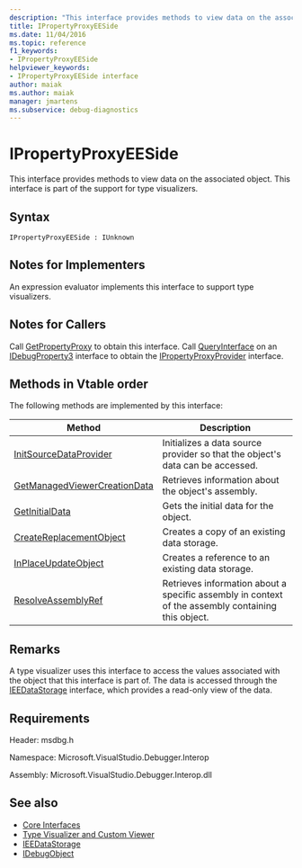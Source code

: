 ```yaml
---
description: "This interface provides methods to view data on the associated object."
title: IPropertyProxyEESide
ms.date: 11/04/2016
ms.topic: reference
f1_keywords:
- IPropertyProxyEESide
helpviewer_keywords:
- IPropertyProxyEESide interface
author: maiak
ms.author: maiak
manager: jmartens
ms.subservice: debug-diagnostics
---
```

# IPropertyProxyEESide

This interface provides methods to view data on the associated object. This interface is part of the support for type visualizers.

## Syntax

```
IPropertyProxyEESide : IUnknown
```

## Notes for Implementers
 An expression evaluator implements this interface to support type visualizers.

## Notes for Callers
 Call [GetPropertyProxy](../../../extensibility/debugger/reference/ipropertyproxyprovider-getpropertyproxy.md) to obtain this interface. Call [QueryInterface](/cpp/atl/queryinterface) on an [IDebugProperty3](../../../extensibility/debugger/reference/idebugproperty3.md) interface to obtain the [IPropertyProxyProvider](../../../extensibility/debugger/reference/ipropertyproxyprovider.md) interface.

## Methods in Vtable order
 The following methods are implemented by this interface:

|Method|Description|
|------------|-----------------|
|[InitSourceDataProvider](../../../extensibility/debugger/reference/ipropertyproxyeeside-initsourcedataprovider.md)|Initializes a data source provider so that the object's data can be accessed.|
|[GetManagedViewerCreationData](../../../extensibility/debugger/reference/ipropertyproxyeeside-getmanagedviewercreationdata.md)|Retrieves information about the object's assembly.|
|[GetInitialData](../../../extensibility/debugger/reference/ipropertyproxyeeside-getinitialdata.md)|Gets the initial data for the object.|
|[CreateReplacementObject](../../../extensibility/debugger/reference/ipropertyproxyeeside-createreplacementobject.md)|Creates a copy of an existing data storage.|
|[InPlaceUpdateObject](../../../extensibility/debugger/reference/ipropertyproxyeeside-inplaceupdateobject.md)|Creates a reference to an existing data storage.|
|[ResolveAssemblyRef](../../../extensibility/debugger/reference/ipropertyproxyeeside-resolveassemblyref.md)|Retrieves information about a specific assembly in context of the assembly containing this object.|

## Remarks
 A type visualizer uses this interface to access the values associated with the object that this interface is part of. The data is accessed through the [IEEDataStorage](../../../extensibility/debugger/reference/ieedatastorage.md) interface, which provides a read-only view of the data.

## Requirements
 Header: msdbg.h

 Namespace: Microsoft.VisualStudio.Debugger.Interop

 Assembly: Microsoft.VisualStudio.Debugger.Interop.dll

## See also
- [Core Interfaces](../../../extensibility/debugger/reference/core-interfaces.md)
- [Type Visualizer and Custom Viewer](../../../extensibility/debugger/type-visualizer-and-custom-viewer.md)
- [IEEDataStorage](../../../extensibility/debugger/reference/ieedatastorage.md)
- [IDebugObject](../../../extensibility/debugger/reference/idebugobject.md)
